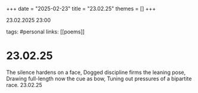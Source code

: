 +++
date = "2025-02-23"
title = "23.02.25"
themes = []
+++

23.02.2025 23:00

tags: #personal
links: [[poems]]

# 23.02.25

The silence hardens on a face,
Dogged discipline firms the leaning pose,
Drawing full-length now the cue as bow,
Tuning out pressures of a bipartite race.
23.02.25


